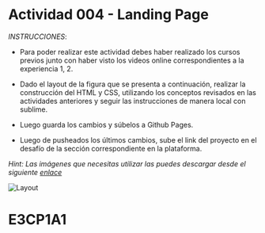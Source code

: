 # Actividad 004 - Landing Page

*INSTRUCCIONES*:

- Para poder realizar este actividad debes haber realizado los cursos previos junto con haber visto los videos online correspondientes a la experiencia 1, 2.

- Dado el layout de la figura que se presenta a continuación, realizar la construcción del HTML y CSS, utilizando los conceptos revisados en las actividades anteriores y seguir las instrucciones de manera local con sublime.

- Luego guarda los cambios y súbelos a Github Pages.

- Luego de pusheados los últimos cambios, sube el link del proyecto en el desafío de la sección correspondiente en la plataforma.

*Hint: Las imágenes que necesitas utilizar las puedes descargar desde el siguiente [enlace](https://github.com/DesafioLatam/E2CP2A1/tree/master/images)*

![Layout](https://github.com/DesafioLatam/E2CP2A1/blob/master/images/landing_latam.png?raw=true)
# E3CP1A1
